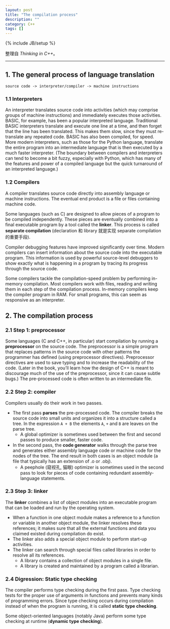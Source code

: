```yaml
---
layout: post
title: "The compilation process"
description: ""
category: C++
tags: []
---
```

{% include JB/setup %}

整理自 _Thinking in C++_。

-----

## 1. The general process of language translation

	source code -> interpreter/compiler -> machine instructions
	
### 1.1 Interpreters

An interpreter translates source code into activities (which may comprise groups of machine instructions) and immediately executes those activities. BASIC, for example, has been a popular interpreted language. Traditional BASIC interpreters translate and execute one line at a time, and then forget that the line has been translated. This makes them slow, since they must re-translate any repeated code. BASIC has also been compiled, for speed. More modern interpreters, such as those for the Python language, translate the entire program into an intermediate language that is then executed by a much faster interpreter. (The boundary between compilers and interpreters can tend to become a bit fuzzy, especially with Python, which has many of the features and power of a compiled language but the quick turnaround of an interpreted language.)

### 1.2 Compilers

A compiler translates source code directly into assembly language or machine instructions. The eventual end product is a file or files containing machine code.

Some languages (such as C) are designed to allow pieces of a program to be compiled independently. These pieces are eventually combined into a final executable program by a tool called the **linker**. This process is called **separate compilation** (declaration 和 library 就是实现 separate compilation 的重要手段).

Compiler debugging features have improved significantly over time. Modern compilers can insert information about the source code into the executable program. This information is used by powerful source-level debuggers to show exactly what is happening in a program by tracing its progress through the source code.

Some compilers tackle the compilation-speed problem by performing in-memory compilation. Most compilers work with files, reading and writing them in each step of the compilation process. In-memory compilers keep the compiler program in RAM. For small programs, this can seem as responsive as an interpreter.

## 2. The compilation process

### 2.1 Step 1: preprocessor

Some languages (C and C++, in particular) start compilation by running a **preprocessor** on the source code. The preprocessor is a simple program that replaces patterns in the source code with other patterns the programmer has defined (using preprocessor directives). Preprocessor directives are used to save typing and to increase the readability of the code. (Later in the book, you’ll learn how the design of C++ is meant to discourage much of the use of the preprocessor, since it can cause subtle bugs.) The pre-processed code is often written to an intermediate file.

### 2.2 Step 2: compiler

Compilers usually do their work in two passes. 

* The first pass **parses** the pre-processed code. The compiler breaks the source code into small units and organizes it into a structure called a tree. In the expression `A + B` the elements `A`, `+` and `B` are leaves on the parse tree. 
	* A global optimizer is sometimes used between the first and second passes to produce smaller, faster code.
* In the second pass, the **code generator** walks through the parse tree and generates either assembly language code or machine code for the nodes of the tree. The end result in both cases is an object module (a file that typically has an extension of .o or .obj). 
	* A peephole (窥视孔, 猫眼) optimizer is sometimes used in the second pass to look for pieces of code containing redundant assembly-language statements.
	
### 2.3 Step 3: linker
	
The **linker** combines a list of object modules into an executable program that can be loaded and run by the operating system.

* When a function in one object module makes a reference to a function or variable in another object module, the linker resolves these references; it makes sure that all the external functions and data you claimed existed during compilation do exist.
* The linker also adds a special object module to perform start-up activities.
* The linker can search through special files called libraries in order to resolve all its references. 
	* A library contains a collection of object modules in a single file. 
	* A library is created and maintained by a program called a librarian.
	
### 2.4 Digression: Static type checking

The compiler performs type checking during the first pass. Type checking tests for the proper use of arguments in functions and prevents many kinds of programming errors. Since type checking occurs during compilation instead of when the program is running, it is called **static type checking**.

Some object-oriented languages (notably Java) perform some type checking at runtime (**dynamic type checking**).